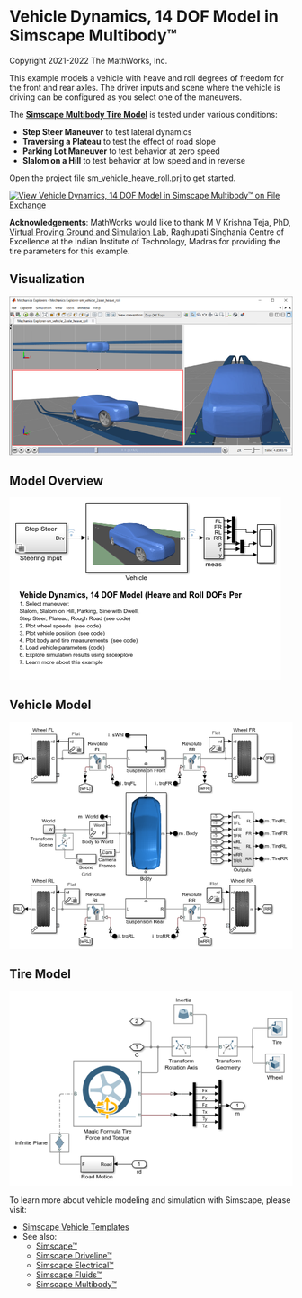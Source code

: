 # **Vehicle Dynamics, 14 DOF Model in Simscape Multibody&trade;**
Copyright 2021-2022 The MathWorks, Inc.

This example models a vehicle with heave and roll degrees of freedom for
the front and rear axles.  The driver inputs and scene where the vehicle 
is driving can be configured as you select one of the maneuvers.

The **[Simscape Multibody Tire Model](https://www.mathworks.com/help/physmod/sm/ref/magicformulatireforceandtorque.html)** is tested under various conditions:

* **Step Steer Maneuver** to test lateral dynamics
* **Traversing a Plateau** to test the effect of road slope 
* **Parking Lot Maneuver** to test behavior at zero speed
* **Slalom on a Hill** to test behavior at low speed and in reverse

Open the project file sm_vehicle_heave_roll.prj to get started.

[![View Vehicle Dynamics, 14 DOF Model in Simscape Multibody™ on File Exchange](https://www.mathworks.com/matlabcentral/images/matlab-file-exchange.svg)](https://de.mathworks.com/matlabcentral/fileexchange/110350-vehicle-dynamics-14-dof-model-in-simscape-multibody)

**Acknowledgements**: MathWorks would like to thank M V Krishna Teja, PhD, 
[Virtual Proving Ground and Simulation Lab](https://prof-rkkumar.wixsite.com/iitm-vpg-lab), 
Raghupati Singhania Centre of Excellence at the Indian Institute of Technology, 
Madras for providing the tire parameters for this example.

## **Visualization**
![](Overview/html/sm_vehicle_2axle_heave_roll_mechExpAnim_plateau.png)

## **Model Overview**
![](Overview/html/sm_vehicle_2axle_heave_roll_01.png)

## **Vehicle Model**
![](Overview/html/sm_vehicle_2axle_heave_roll_02.png)

## **Tire Model**
![](Overview/html/sm_vehicle_2axle_heave_roll_03.png)

To learn more about vehicle modeling and simulation with Simscape, please visit:
* [Simscape Vehicle Templates](https://www.mathworks.com/solutions/physical-modeling/simscape-vehicle-templates.html)
* See also:
   * [Simscape&trade;](https://www.mathworks.com/products/simscape.html)
   * [Simscape Driveline&trade;](https://www.mathworks.com/products/simscape-driveline.html)
   * [Simscape Electrical&trade;](https://www.mathworks.com/products/simscape-electrical.html)
   * [Simscape Fluids&trade;](https://www.mathworks.com/products/simscape-fluids.html)
   * [Simscape Multibody&trade;](https://www.mathworks.com/products/simscape-multibody.html)
